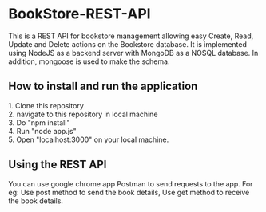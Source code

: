 # BookStore-REST-API
This is a REST API for bookstore management allowing easy Create, Read, Update and Delete actions on the Bookstore database.
It is implemented using NodeJS as a backend server with MongoDB as a NOSQL database. In addition, mongoose is used to make the schema.

<h2>How to install and run the application</h2>
1. Clone this repository <br>
2. navigate to this repository in local machine <br>
3. Do "npm install" <br>
4. Run "node app.js" <br>
5. Open "localhost:3000" on your local machine. <br>

<h2> Using the REST API </h2>
You can use google chrome app Postman to send requests to the app. For eg: Use post method to send the book details, Use get method to receive the book details.





